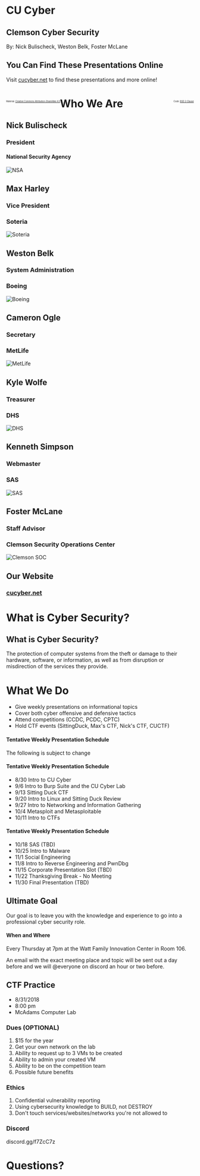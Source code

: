 # CU Cyber
## Clemson Cyber Security

By: Nick Bulischeck, Weston Belk, Foster McLane


## You Can Find These Presentations Online

Visit [cucyber.net](https://cucyber.net/) to find these presentations and more online!

<span style="padding-top: 6em; font-size: 0.4em; float: left;">Material: <a href="https://tldrlegal.com/license/creative-commons-attribution-sharealike-4.0-international-(cc-by-sa-4.0)">Creative Commons Attribution-ShareAlike 4.0</a></span><span style="padding-top: 6em; font-size: 0.4em; float: right;">Code: <a href="https://tldrlegal.com/license/bsd-2-clause-license-(freebsd)">BSD 2-Clause</a></span>



# Who We Are


## Nick Bulischeck
### President


#### National Security Agency

![NSA](nsa.png)


## Max Harley
### Vice President


### Soteria

![Soteria](soteria.png)


## Weston Belk
### System Administration


### Boeing

![Boeing](boeing.png)


## Cameron Ogle
### Secretary


### MetLife

![MetLife](metlife.jpg)


## Kyle Wolfe
### Treasurer


### DHS

![DHS](dhs.png)


## Kenneth Simpson
### Webmaster


### SAS

![SAS](sas.png)


## Foster McLane
### Staff Advisor


### Clemson Security Operations Center

![Clemson SOC](clemson-soc.png)


## Our Website
### [cucyber.net](https://cucyber.net)



# What is Cyber Security?


## What is Cyber Security?

The protection of computer systems from the theft or damage to their hardware, software, or information, as well as from disruption or misdirection of the services they provide.



# What We Do

* Give weekly presentations on informational topics
* Cover both cyber offensive and defensive tactics
* Attend competitions (CCDC, PCDC, CPTC)
* Hold CTF events (SittingDuck, Max's CTF, Nick's CTF, CUCTF)


#### Tentative Weekly Presentation Schedule

The following is subject to change


#### Tentative Weekly Presentation Schedule

* 8/30  Intro to CU Cyber
* 9/6   Intro to Burp Suite and the CU Cyber Lab
* 9/13  Sitting Duck CTF
* 9/20  Intro to Linux and Sitting Duck Review
* 9/27  Intro to Networking and Information Gathering
* 10/4  Metasploit and Metasploitable
* 10/11 Intro to CTFs


#### Tentative Weekly Presentation Schedule

* 10/18 SAS (TBD)
* 10/25 Intro to Malware
* 11/1  Social Engineering
* 11/8  Intro to Reverse Engineering and PwnDbg
* 11/15 Corporate Presentation Slot (TBD)
* 11/22 Thanksgiving Break - No Meeting
* 11/30 Final Presentation (TBD)


## Ultimate Goal

Our goal is to leave you with the knowledge and experience to go into a professional cyber security role.



#### When and Where

Every Thursday at 7pm at the Watt Family Innovation Center in Room 106.

An email with the exact meeting place and topic will be sent out a day before and we will @everyone on discord an hour or two before.


## CTF Practice

* 8/31/2018
* 8:00 pm
* McAdams Computer Lab


### Dues (OPTIONAL)

1. $15 for the year
2. Get your own network on the lab
3. Ability to request up to 3 VMs to be created
4. Ability to admin your created VM
5. Ability to be on the competition team
6. Possible future benefits



### Ethics

1. Confidential vulnerability reporting
2. Using cybersecurity knowledge to BUILD, not DESTROY
3. Don't touch services/websites/networks you're not allowed to


### Discord

discord.gg/f7ZcC7z



# Questions?
